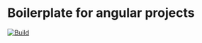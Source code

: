 # Boilerplate for angular projects

[![Build](https://github.com/elumixor/orgstruct/actions/workflows/build.yml/badge.svg)](https://github.com/elumixor/orgstruct/actions/workflows/build.yml)
